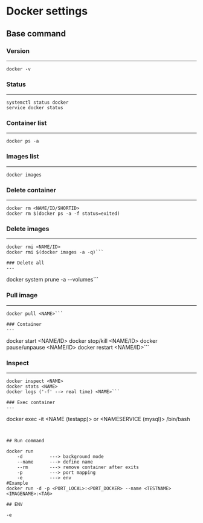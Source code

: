 # Docker settings

## Base command

### Version
--- 
```docker -v```

### Status 
---
```
systemctl status docker 
service docker status
```

### Container list
---
```docker ps -a```

### Images list
---
```docker images```

### Delete container
---
```
docker rm <NAME/ID/SHORTID>
docker rm $(docker ps -a -f status=exited)
```

### Delete images
---
```
docker rmi <NAME/ID>
docker rmi $(docker images -a -q)```

### Delete all
---
```
docker system prune -a --volumes```

### Pull image
---
```
docker pull <NAME>```

### Container
---
```
docker start <NAME/ID>
docker stop/kill <NAME/ID>
docker pause/unpause <NAME/ID>
docker restart <NAME/ID>```

### Inspect
---
```
docker inspect <NAME>
docker stats <NAME>
docker logs ('-f' --> real time) <NAME>```

### Exec container 
---
```
docker exec -it <NAME (testapp)> or <NAMESERVICE (mysql)> /bin/bash
```


## Run command

docker run 
    -d          ---> background mode
    --name      ---> define name
    --rm        ---> remove container after exits
    -p          ---> port mapping
    -e          ---> env
#Example
docker run -d -p <PORT_LOCAL>:<PORT_DOCKER> --name <TESTNAME> <IMAGENAME>:<TAG>

## ENV

-e 


